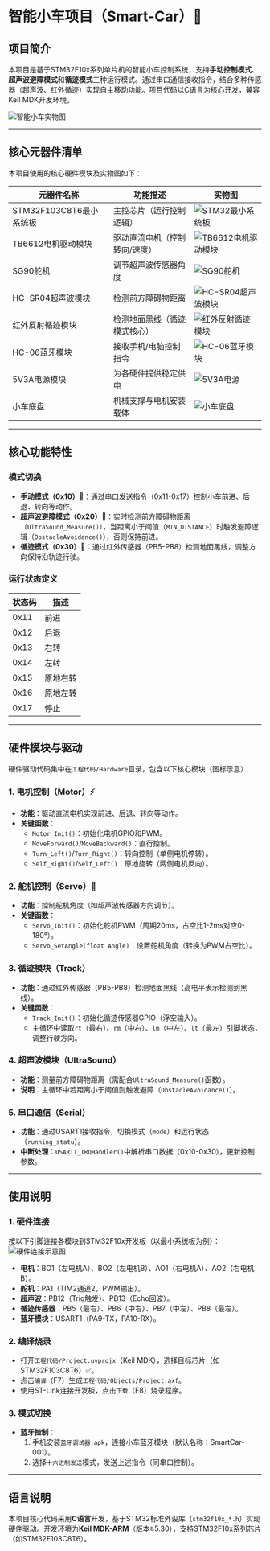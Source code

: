 # 智能小车项目（Smart-Car）🚗

## 项目简介
本项目是基于STM32F10x系列单片机的智能小车控制系统，支持**手动控制模式**、**超声波避障模式**和**循迹模式**三种运行模式。通过串口通信接收指令，结合多种传感器（超声波、红外循迹）实现自主移动功能。项目代码以C语言为核心开发，兼容Keil MDK开发环境。

![智能小车实物图](image/成品实物图.jpg)  <!-- 对应 image/成品实物图.jpg -->

---

## 核心元器件清单
本项目使用的核心硬件模块及实物图如下：

| 元器件名称          | 功能描述                     | 实物图                     |
|---------------------|------------------------------|---------------------------|
| STM32F103C8T6最小系统板 | 主控芯片（运行控制逻辑）     | ![STM32最小系统板](image/stm32f103c8t6最小系统板.jpg) |
| TB6612电机驱动模块   | 驱动直流电机（控制转向/速度） | ![TB6612电机驱动模块](image/TB6612电机驱动.jpg)       |
| SG90舵机            | 调节超声波传感器角度         | ![SG90舵机](image/sg90舵机.jpg)                      |
| HC-SR04超声波模块    | 检测前方障碍物距离           | ![HC-SR04超声波模块](image/HC_SR04超声波测距模块.jpg) |
| 红外反射循迹模块     | 检测地面黑线（循迹模式核心）  | ![红外反射循迹模块](image/红外反射循迹模块.jpg)        |
| HC-06蓝牙模块        | 接收手机/电脑控制指令        | ![HC-06蓝牙模块](image/HC_06蓝牙模块.jpg)             |
| 5V3A电源模块         | 为各硬件提供稳定供电         | ![5V3A电源](image/5V3A电源.jpg)                      |
| 小车底盘            | 机械支撑与电机安装载体       | ![小车底盘](image/小车底盘.jpg)                      |

---

## 核心功能特性
### 模式切换
- **手动模式（0x10）**🚦：通过串口发送指令（0x11-0x17）控制小车前进、后退、转向等动作。
- **超声波避障模式（0x20）**🛑：实时检测前方障碍物距离（`UltraSound_Measure()`），当距离小于阈值（`MIN_DISTANCE`）时触发避障逻辑（`ObstacleAvoidance()`），否则保持前进。
- **循迹模式（0x30）**📍：通过红外传感器（PB5-PB8）检测地面黑线，调整方向保持沿轨迹行驶。

### 运行状态定义
| 状态码 | 描述       |
|--------|------------|
| 0x11   | 前进       |
| 0x12   | 后退       |
| 0x13   | 右转       |
| 0x14   | 左转       |
| 0x15   | 原地右转   |
| 0x16   | 原地左转   |
| 0x17   | 停止       |

---

## 硬件模块与驱动
硬件驱动代码集中在`工程代码/Hardware`目录，包含以下核心模块（图标示意）：

### 1. 电机控制（Motor）⚡
- **功能**：驱动直流电机实现前进、后退、转向等动作。
- **关键函数**：
  - `Motor_Init()`：初始化电机GPIO和PWM。
  - `MoveForward()`/`MoveBackward()`：直行控制。
  - `Turn_Left()`/`Turn_Right()`：转向控制（单侧电机停转）。
  - `Self_Right()`/`Self_Left()`：原地旋转（两侧电机反向）。

### 2. 舵机控制（Servo）🔄
- **功能**：控制舵机角度（如超声波传感器方向调节）。
- **关键函数**：
  - `Servo_Init()`：初始化舵机PWM（周期20ms，占空比1-2ms对应0-180°）。
  - `Servo_SetAngle(float Angle)`：设置舵机角度（转换为PWM占空比）。

### 3. 循迹模块（Track）
- **功能**：通过红外传感器（PB5-PB8）检测地面黑线（高电平表示检测到黑线）。
- **关键函数**：
  - `Track_Init()`：初始化循迹传感器GPIO（浮空输入）。
  - 主循环中读取`rt`（最右）、`rm`（中右）、`lm`（中左）、`lt`（最左）引脚状态，调整行驶方向。

### 4. 超声波模块（UltraSound）
- **功能**：测量前方障碍物距离（需配合`UltraSound_Measure()`函数）。
- **说明**：主循环中若距离小于阈值则触发避障（`ObstacleAvoidance()`）。

### 5. 串口通信（Serial）
- **功能**：通过USART1接收指令，切换模式（`mode`）和运行状态（`running_statu`）。
- **中断处理**：`USART1_IRQHandler()`中解析串口数据（0x10-0x30），更新控制参数。

---

## 使用说明

### 1. 硬件连接
按以下引脚连接各模块到STM32F10x开发板（以最小系统板为例）：
![硬件连接示意图](image/原理图.jpg)  <!-- 对应 image/原理图.jpg -->
- **电机**：BO1（左电机A）、BO2（左电机B）、AO1（右电机A）、AO2（右电机B）。
- **舵机**：PA1（TIM2通道2，PWM输出）。
- **超声波**：PB12（Trig触发）、PB13（Echo回波）。
- **循迹传感器**：PB5（最右）、PB6（中右）、PB7（中左）、PB8（最左）。
- **蓝牙模块**：USART1（PA9-TX，PA10-RX）。

### 2. 编译烧录
- 打开`工程代码/Project.uvprojx`（Keil MDK），选择目标芯片（如STM32F103C8T6）✅。
- 点击`编译`（F7）生成`工程代码/Objects/Project.axf`。
- 使用ST-Link连接开发板，点击`下载`（F8）烧录程序。

### 3. 模式切换
- **蓝牙控制**：
  1. 手机安装`蓝牙调试器.apk`，连接小车蓝牙模块（默认名称：SmartCar-001）。
  2. 选择`十六进制发送`模式，发送上述指令（同串口控制）。

---

## 语言说明
本项目核心代码采用**C语言**开发，基于STM32标准外设库（`stm32f10x_*.h`）实现硬件驱动。开发环境为**Keil MDK-ARM**（版本≥5.30），支持STM32F10x系列芯片（如STM32F103C8T6）。
     